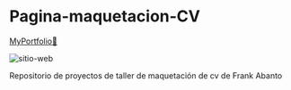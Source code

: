 # Pagina-maquetacion-CV

[MyPortfolio🙂](https://frankusqabant.github.io/pagina-maquetacion-cv/)

![sitio-web](https://user-images.githubusercontent.com/90288287/167520099-5f4d7a65-5cd2-49bf-848e-f17bbbf4f085.png)


Repositorio de proyectos de taller de maquetación de cv de Frank Abanto
